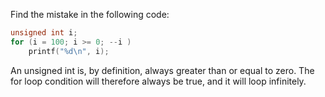 Find the mistake in the following code:

```c++
unsigned int i;
for (i = 100; i >= 0; --i )
    printf("%d\n", i);
```

An unsigned int is, by definition, always greater than or equal to zero. The for loop condition
will therefore always be true, and it will loop infinitely.
